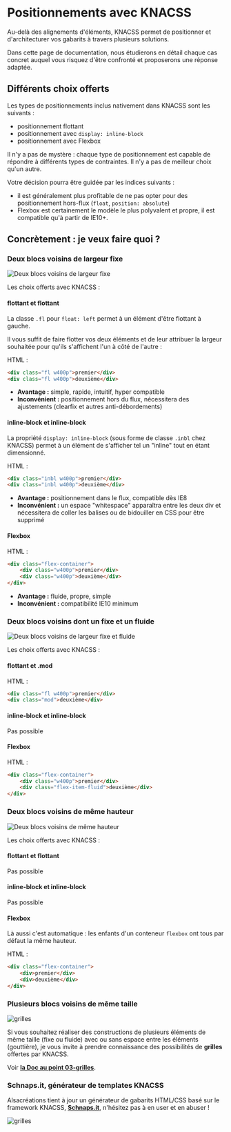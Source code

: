 # Positionnements avec KNACSS

Au-delà des alignements d'éléments, KNACSS permet de positionner et d'architecturer vos gabarits à travers plusieurs solutions.

Dans cette page de documentation, nous étudierons en détail chaque cas concret auquel vous risquez d'être confronté et proposerons une réponse adaptée.

## Différents choix offerts

Les types de positionnements inclus nativement dans KNACSS sont les suivants :

- positionnement flottant
- positionnement avec `display: inline-block`
- positionnement avec Flexbox

Il n'y a pas de mystère : chaque type de positionnement est capable de répondre à différents types de contraintes. Il n'y a pas de meilleur choix qu'un autre.

Votre décision pourra être guidée par les indices suivants :
- il est généralement plus profitable de ne pas opter pour des positionnement hors-flux (`float`, `position: absolute`)
- Flexbox est certainement le modèle le plus polyvalent et propre, il est compatible qu'à partir de IE10+.

## Concrètement : je veux faire quoi ?

### Deux blocs voisins de largeur fixe

![Deux blocs voisins de largeur fixe](https://raw.githubusercontent.com/raphaelgoetter/KNACSS/master/doc/illust/03-layout1.png)

Les choix offerts avec KNACSS :

#### flottant et flottant

La classe `.fl` pour `float: left` permet à un élément d'être flottant à gauche.

Il vous suffit de faire flotter vos deux éléments et de leur attribuer la largeur souhaitée pour qu'ils s'affichent l'un à côté de l'autre :

HTML :
```html
<div class="fl w400p">premier</div>
<div class="fl w400p">deuxième</div>
```

- **Avantage :** simple, rapide, intuitif, hyper compatible
- **Inconvénient :** positionnement hors du flux, nécessitera des ajustements (clearfix et autres anti-débordements)

#### inline-block et inline-block

La propriété `display: inline-block` (sous forme de classe `.inbl` chez KNACSS) permet à un élément de s'afficher tel un "inline" tout en étant dimensionné.

HTML :
```html
<div class="inbl w400p">premier</div>
<div class="inbl w400p">deuxième</div>
```

- **Avantage :** positionnement dans le flux, compatible dès IE8
- **Inconvénient :** un espace "whitespace" apparaîtra entre les deux div et nécessitera de coller les balises ou de bidouiller en CSS pour être supprimé


#### Flexbox

HTML :
```html
<div class="flex-container">
    <div class="w400p">premier</div>
    <div class="w400p">deuxième</div>
</div>
```

- **Avantage :** fluide, propre, simple
- **Inconvénient :** compatibilité IE10 minimum

### Deux blocs voisins dont un fixe et un fluide

![Deux blocs voisins de largeur fixe et fluide](https://raw.githubusercontent.com/raphaelgoetter/KNACSS/master/doc/illust/03-layout2.png)

Les choix offerts avec KNACSS :

#### flottant et .mod

HTML :
```html
<div class="fl w400p">premier</div>
<div class="mod">deuxième</div>
```

#### inline-block et inline-block

Pas possible


#### Flexbox

HTML :
```html
<div class="flex-container">
    <div class="w400p">premier</div>
    <div class="flex-item-fluid">deuxième</div>
</div>
```

### Deux blocs voisins de même hauteur

![Deux blocs voisins de même hauteur](https://raw.githubusercontent.com/raphaelgoetter/KNACSS/master/doc/illust/03-layout3.png)

Les choix offerts avec KNACSS :

#### flottant et flottant

Pas possible

#### inline-block et inline-block

Pas possible


#### Flexbox

Là aussi c'est automatique : les enfants d'un conteneur `flexbox` ont tous par défaut la même hauteur.

HTML :
```html
<div class="flex-container">
    <div>premier</div>
    <div>deuxième</div>
</div>
```

### Plusieurs blocs voisins de même taille

![grilles](https://raw.githubusercontent.com/raphaelgoetter/KNACSS/master/doc/illust/03-layout4.png)

Si vous souhaitez réaliser des constructions de plusieurs éléments de même taille (fixe ou fluide) avec ou sans espace entre les éléments (gouttière), je vous invite à prendre connaissance des possibilités de **grilles** offertes par KNACSS.

Voir **[la Doc au point 03-grilles](https://github.com/raphaelgoetter/KNACSS/blob/master/doc/03-grilles.md)**.

### Schnaps.it, générateur de templates KNACSS

Alsacréations tient à jour un générateur de gabarits HTML/CSS basé sur le framework KNACSS, **[Schnaps.it](http://schnaps.it/)**, n'hésitez pas à en user et en abuser&nbsp;!

![grilles](https://raw.githubusercontent.com/raphaelgoetter/KNACSS/master/doc/illust/schnapsit.png)
